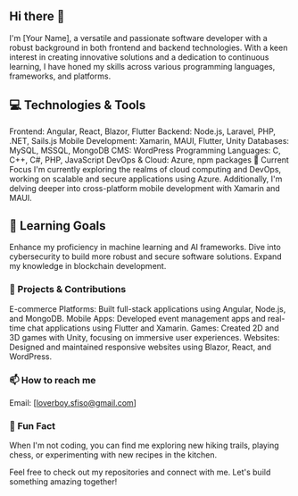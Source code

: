 ## Hi there 👋

<!--
**sfisowilson/sfisowilson** is a ✨ _special_ ✨ repository because its `README.md` (this file) appears on your GitHub profile.

Here are some ideas to get you started:

- 🔭 I’m currently working on ...
- 🌱 I’m currently learning ...
- 👯 I’m looking to collaborate on ...
- 🤔 I’m looking for help with ...
- 💬 Ask me about ...
- 📫 How to reach me: ...
- 😄 Pronouns: ...
- ⚡ Fun fact: ...
-->

I'm [Your Name], a versatile and passionate software developer with a robust background in both frontend and backend technologies. With a keen interest in creating innovative solutions and a dedication to continuous learning, I have honed my skills across various programming languages, frameworks, and platforms.

## 💻 Technologies & Tools
Frontend: Angular, React, Blazor, Flutter
Backend: Node.js, Laravel, PHP, .NET, Sails.js
Mobile Development: Xamarin, MAUI, Flutter, Unity
Databases: MySQL, MSSQL, MongoDB
CMS: WordPress
Programming Languages: C, C++, C#, PHP, JavaScript
DevOps & Cloud: Azure, npm packages
🔭 Current Focus
I'm currently exploring the realms of cloud computing and DevOps, working on scalable and secure applications using Azure. Additionally, I'm delving deeper into cross-platform mobile development with Xamarin and MAUI.

## 🌱 Learning Goals
Enhance my proficiency in machine learning and AI frameworks.
Dive into cybersecurity to build more robust and secure software solutions.
Expand my knowledge in blockchain development.
### 🚀 Projects & Contributions
E-commerce Platforms: Built full-stack applications using Angular, Node.js, and MongoDB.
Mobile Apps: Developed event management apps and real-time chat applications using Flutter and Xamarin.
Games: Created 2D and 3D games with Unity, focusing on immersive user experiences.
Websites: Designed and maintained responsive websites using Blazor, React, and WordPress.
### 📫 How to reach me
Email: [loverboy.sfiso@gmail.com]
<!-- [LinkedIn: [Your LinkedIn Profile]
Twitter: [Your Twitter Handle]](url) -->
### 🌟 Fun Fact
When I'm not coding, you can find me exploring new hiking trails, playing chess, or experimenting with new recipes in the kitchen.

Feel free to check out my repositories and connect with me. Let's build something amazing together!
